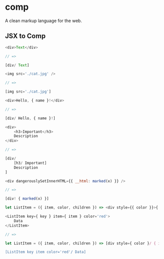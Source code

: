 # comp

A clean markup language for the web.

## JSX to Comp

```js
<div>Text</div>

// =>

[div/ Text]
```

```js
<img src='./cat.jpg' />

// =>

[img src='./cat.jpg']
```

```js
<div>Hello, { name }!</div>

// =>

[div/ Hello, { name }!]
```

```js
<div>
	<h3>Important</h3>
	Description
</div>

// =>

[div/
	[h3/ Important]
	Description
]
```

```js
<div dangerouslySetInnerHTML={{ __html: marked(x) }} />

// =>

[div! { marked(x) }]
```

```js
let ListItem = ({ item, color, children }) => <div style={{ color }}>{ item }{ children }</div>;

<ListItem key={ key } item={ item } color='red'>
	Data
</ListItem>

// =>

let ListItem = ({ item, color, children }) => [div style={ color }/ { item }{ children }];

[ListItem key item color='red'/ Data]
```
